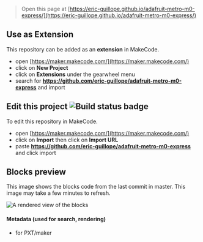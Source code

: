 
> Open this page at [https://eric-guillope.github.io/adafruit-metro-m0-express/](https://eric-guillope.github.io/adafruit-metro-m0-express/)

## Use as Extension

This repository can be added as an **extension** in MakeCode.

* open [https://maker.makecode.com/](https://maker.makecode.com/)
* click on **New Project**
* click on **Extensions** under the gearwheel menu
* search for **https://github.com/eric-guillope/adafruit-metro-m0-express** and import

## Edit this project ![Build status badge](https://github.com/eric-guillope/adafruit-metro-m0-express/workflows/MakeCode/badge.svg)

To edit this repository in MakeCode.

* open [https://maker.makecode.com/](https://maker.makecode.com/)
* click on **Import** then click on **Import URL**
* paste **https://github.com/eric-guillope/adafruit-metro-m0-express** and click import

## Blocks preview

This image shows the blocks code from the last commit in master.
This image may take a few minutes to refresh.

![A rendered view of the blocks](https://github.com/eric-guillope/adafruit-metro-m0-express/raw/master/.github/makecode/blocks.png)

#### Metadata (used for search, rendering)

* for PXT/maker
<script src="https://makecode.com/gh-pages-embed.js"></script><script>makeCodeRender("{{ site.makecode.home_url }}", "{{ site.github.owner_name }}/{{ site.github.repository_name }}");</script>
